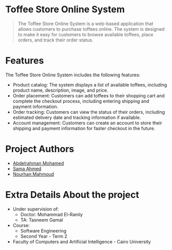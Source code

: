# Toffee Store Online System
> The Toffee Store Online System is a web-based application that allows customers to purchase toffees online. The system is designed to make it easy for customers to browse available toffees, place orders, and track their order status.

# Features
The Toffee Store Online System includes the following features:

- Product catalog: The system displays a list of available toffees, including product name, description, image, and price.
- Order placement: Customers can add toffees to their shopping cart and complete the checkout process, including entering shipping and payment information.
- Order tracking: Customers can view the status of their orders, including estimated delivery date and tracking information if available.
- Account management: Customers can create an account to store their shipping and payment information for faster checkout in the future.

# Project Authors
- [Abdelrahman Mohamed](https://github.com/AbdoAlshoki2)
- [Sama Ahmed](https://github.com/SamaAhmedS)
- [Nourhan Mahmoud](https://github.com/NourhanMahmoudd)


# Extra Details About the project 
- Under supervision of:
  - Doctor: Mohammad El-Ramly
  - TA: Tasneem Gamal
- Course: 
  - Software Engineering
  - Second Year - Term 2 
- Faculty of Computers and Artificial Intelligence - Cairo University
